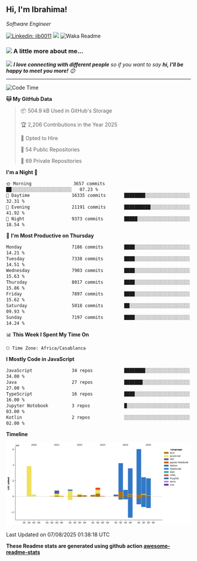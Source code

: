 <h2>Hi, I'm Ibrahima! </h2>
<p><em>Software Engineer 
</em></p>


[![Linkedin: iib0011](https://img.shields.io/badge/-iib0011-blue?style=flat-square&logo=Linkedin&logoColor=white&link=https://www.linkedin.com/in/iib0011/)](https://www.linkedin.com/in/iib0011/)
![](https://visitor-badge.glitch.me/badge?page_id=iib0011)
![Waka Readme](https://github.com/iib0011/iib0011/workflows/Waka%20Readme/badge.svg)


### <img src="https://media.giphy.com/media/VgCDAzcKvsR6OM0uWg/giphy.gif" width="50"> A little more about me...  


<img src="https://media.giphy.com/media/LnQjpWaON8nhr21vNW/giphy.gif" width="60"> <em><b>I love connecting with different people</b> so if you want to say <b>hi, I'll be happy to meet you more!</b> 😊</em>

---
<!--START_SECTION:waka-->
![Code Time](http://img.shields.io/badge/Code%20Time-5%2C201%20hrs%2030%20mins-blue)

**🐱 My GitHub Data** 

> 📦 504.9 kB Used in GitHub's Storage 
 > 
> 🏆 2,206 Contributions in the Year 2025
 > 
> 💼 Opted to Hire
 > 
> 📜 54 Public Repositories 
 > 
> 🔑 69 Private Repositories 
 > 
**I'm a Night 🦉** 

```text
🌞 Morning                3657 commits        ██░░░░░░░░░░░░░░░░░░░░░░░   07.23 % 
🌆 Daytime                16335 commits       ████████░░░░░░░░░░░░░░░░░   32.31 % 
🌃 Evening                21191 commits       ██████████░░░░░░░░░░░░░░░   41.92 % 
🌙 Night                  9373 commits        █████░░░░░░░░░░░░░░░░░░░░   18.54 % 
```
📅 **I'm Most Productive on Thursday** 

```text
Monday                   7186 commits        ████░░░░░░░░░░░░░░░░░░░░░   14.21 % 
Tuesday                  7338 commits        ████░░░░░░░░░░░░░░░░░░░░░   14.51 % 
Wednesday                7903 commits        ████░░░░░░░░░░░░░░░░░░░░░   15.63 % 
Thursday                 8017 commits        ████░░░░░░░░░░░░░░░░░░░░░   15.86 % 
Friday                   7897 commits        ████░░░░░░░░░░░░░░░░░░░░░   15.62 % 
Saturday                 5018 commits        ██░░░░░░░░░░░░░░░░░░░░░░░   09.93 % 
Sunday                   7197 commits        ████░░░░░░░░░░░░░░░░░░░░░   14.24 % 
```


📊 **This Week I Spent My Time On** 

```text
🕑︎ Time Zone: Africa/Casablanca
```

**I Mostly Code in JavaScript** 

```text
JavaScript               34 repos            ████████░░░░░░░░░░░░░░░░░   34.00 % 
Java                     27 repos            ███████░░░░░░░░░░░░░░░░░░   27.00 % 
TypeScript               16 repos            ████░░░░░░░░░░░░░░░░░░░░░   16.00 % 
Jupyter Notebook         3 repos             █░░░░░░░░░░░░░░░░░░░░░░░░   03.00 % 
Kotlin                   2 repos             ░░░░░░░░░░░░░░░░░░░░░░░░░   02.00 % 
```



**Timeline**

![Lines of Code chart](https://raw.githubusercontent.com/iib0011/iib0011/master/assets/bar_graph.png)


 Last Updated on 07/08/2025 01:38:18 UTC
<!--END_SECTION:waka-->

**These Readme stats are generated using github action [awesome-readme-stats](https://github.com/iib0011/waka-readme-stats)**

